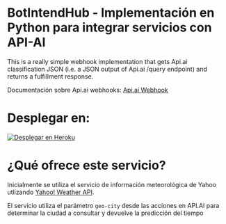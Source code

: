 # BotIntendHub - Implementación en Python para integrar servicios con API-AI

This is a really simple webhook implementation that gets Api.ai classification JSON (i.e. a JSON output of Api.ai /query endpoint) and returns a fulfillment response.

Documentación sobre Api.ai webhooks:
[Api.ai Webhook](https://docs.api.ai/docs/webhook)

# Desplegar en:
[![Desplegar en Heroku](https://www.herokucdn.com/deploy/button.svg)](https://heroku.com/deploy)

# ¿Qué ofrece este servicio?
Inicialmente se utiliza el servicio de información meteorológica de Yahoo utlizando [Yahoo! Weather API](https://developer.yahoo.com/weather/).

El servicio utiliza el parámetro `geo-city` desde las acciones en API.AI para determinar la ciudad a consultar y devuelve la predicción del tiempo 

